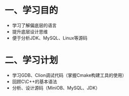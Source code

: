 # 一、学习目的

- 学习了解偏底层的语言
- 提升底层设计思维
- 便于分析JDK、MySQL、Linux等源码

# 二、学习计划

- 学习GDB、Clion调试代码（掌握Cmake构建工具的使用）
- 回顾C\C++的基本语法
- 分析、设计源码（MiniOB、MySQL、JDK）